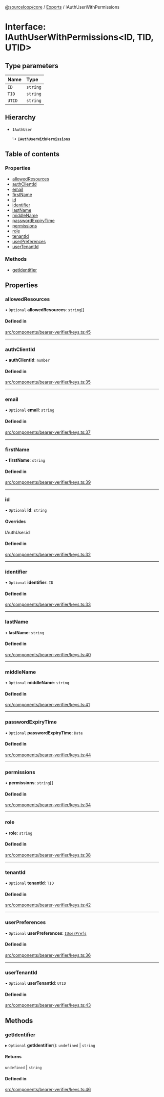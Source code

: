 [@sourceloop/core](../README.md) / [Exports](../modules.md) / IAuthUserWithPermissions

# Interface: IAuthUserWithPermissions<ID, TID, UTID\>

## Type parameters

| Name | Type |
| :------ | :------ |
| `ID` | `string` |
| `TID` | `string` |
| `UTID` | `string` |

## Hierarchy

- `IAuthUser`

  ↳ **`IAuthUserWithPermissions`**

## Table of contents

### Properties

- [allowedResources](IAuthUserWithPermissions.md#allowedresources)
- [authClientId](IAuthUserWithPermissions.md#authclientid)
- [email](IAuthUserWithPermissions.md#email)
- [firstName](IAuthUserWithPermissions.md#firstname)
- [id](IAuthUserWithPermissions.md#id)
- [identifier](IAuthUserWithPermissions.md#identifier)
- [lastName](IAuthUserWithPermissions.md#lastname)
- [middleName](IAuthUserWithPermissions.md#middlename)
- [passwordExpiryTime](IAuthUserWithPermissions.md#passwordexpirytime)
- [permissions](IAuthUserWithPermissions.md#permissions)
- [role](IAuthUserWithPermissions.md#role)
- [tenantId](IAuthUserWithPermissions.md#tenantid)
- [userPreferences](IAuthUserWithPermissions.md#userpreferences)
- [userTenantId](IAuthUserWithPermissions.md#usertenantid)

### Methods

- [getIdentifier](IAuthUserWithPermissions.md#getidentifier)

## Properties

### allowedResources

• `Optional` **allowedResources**: `string`[]

#### Defined in

[src/components/bearer-verifier/keys.ts:45](https://github.com/sourcefuse/loopback4-microservice-catalog/blob/6c16af104/packages/core/src/components/bearer-verifier/keys.ts#L45)

___

### authClientId

• **authClientId**: `number`

#### Defined in

[src/components/bearer-verifier/keys.ts:35](https://github.com/sourcefuse/loopback4-microservice-catalog/blob/6c16af104/packages/core/src/components/bearer-verifier/keys.ts#L35)

___

### email

• `Optional` **email**: `string`

#### Defined in

[src/components/bearer-verifier/keys.ts:37](https://github.com/sourcefuse/loopback4-microservice-catalog/blob/6c16af104/packages/core/src/components/bearer-verifier/keys.ts#L37)

___

### firstName

• **firstName**: `string`

#### Defined in

[src/components/bearer-verifier/keys.ts:39](https://github.com/sourcefuse/loopback4-microservice-catalog/blob/6c16af104/packages/core/src/components/bearer-verifier/keys.ts#L39)

___

### id

• `Optional` **id**: `string`

#### Overrides

IAuthUser.id

#### Defined in

[src/components/bearer-verifier/keys.ts:32](https://github.com/sourcefuse/loopback4-microservice-catalog/blob/6c16af104/packages/core/src/components/bearer-verifier/keys.ts#L32)

___

### identifier

• `Optional` **identifier**: `ID`

#### Defined in

[src/components/bearer-verifier/keys.ts:33](https://github.com/sourcefuse/loopback4-microservice-catalog/blob/6c16af104/packages/core/src/components/bearer-verifier/keys.ts#L33)

___

### lastName

• **lastName**: `string`

#### Defined in

[src/components/bearer-verifier/keys.ts:40](https://github.com/sourcefuse/loopback4-microservice-catalog/blob/6c16af104/packages/core/src/components/bearer-verifier/keys.ts#L40)

___

### middleName

• `Optional` **middleName**: `string`

#### Defined in

[src/components/bearer-verifier/keys.ts:41](https://github.com/sourcefuse/loopback4-microservice-catalog/blob/6c16af104/packages/core/src/components/bearer-verifier/keys.ts#L41)

___

### passwordExpiryTime

• `Optional` **passwordExpiryTime**: `Date`

#### Defined in

[src/components/bearer-verifier/keys.ts:44](https://github.com/sourcefuse/loopback4-microservice-catalog/blob/6c16af104/packages/core/src/components/bearer-verifier/keys.ts#L44)

___

### permissions

• **permissions**: `string`[]

#### Defined in

[src/components/bearer-verifier/keys.ts:34](https://github.com/sourcefuse/loopback4-microservice-catalog/blob/6c16af104/packages/core/src/components/bearer-verifier/keys.ts#L34)

___

### role

• **role**: `string`

#### Defined in

[src/components/bearer-verifier/keys.ts:38](https://github.com/sourcefuse/loopback4-microservice-catalog/blob/6c16af104/packages/core/src/components/bearer-verifier/keys.ts#L38)

___

### tenantId

• `Optional` **tenantId**: `TID`

#### Defined in

[src/components/bearer-verifier/keys.ts:42](https://github.com/sourcefuse/loopback4-microservice-catalog/blob/6c16af104/packages/core/src/components/bearer-verifier/keys.ts#L42)

___

### userPreferences

• `Optional` **userPreferences**: [`IUserPrefs`](IUserPrefs.md)

#### Defined in

[src/components/bearer-verifier/keys.ts:36](https://github.com/sourcefuse/loopback4-microservice-catalog/blob/6c16af104/packages/core/src/components/bearer-verifier/keys.ts#L36)

___

### userTenantId

• `Optional` **userTenantId**: `UTID`

#### Defined in

[src/components/bearer-verifier/keys.ts:43](https://github.com/sourcefuse/loopback4-microservice-catalog/blob/6c16af104/packages/core/src/components/bearer-verifier/keys.ts#L43)

## Methods

### getIdentifier

▸ `Optional` **getIdentifier**(): `undefined` \| `string`

#### Returns

`undefined` \| `string`

#### Defined in

[src/components/bearer-verifier/keys.ts:46](https://github.com/sourcefuse/loopback4-microservice-catalog/blob/6c16af104/packages/core/src/components/bearer-verifier/keys.ts#L46)
